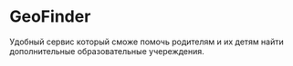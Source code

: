 # GeoFinder
Удобный сервис который сможе помочь родителям и их детям найти дополнительные образовательные учереждения.
